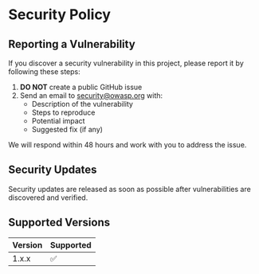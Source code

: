 # Security Policy

## Reporting a Vulnerability

If you discover a security vulnerability in this project, please report it by following these steps:

1. **DO NOT** create a public GitHub issue
2. Send an email to security@owasp.org with:
   - Description of the vulnerability
   - Steps to reproduce
   - Potential impact
   - Suggested fix (if any)

We will respond within 48 hours and work with you to address the issue.

## Security Updates

Security updates are released as soon as possible after vulnerabilities are discovered and verified.

## Supported Versions

| Version | Supported          |
| ------- | ------------------ |
| 1.x.x   | :white_check_mark: |

